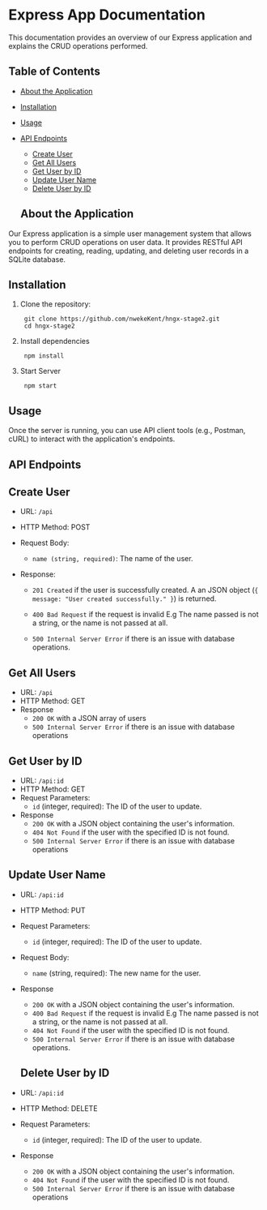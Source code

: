 # Express App Documentation

This documentation provides an overview of our Express application and explains the CRUD operations performed.

## Table of Contents

- [About the Application](#about-the-application)
- [Installation](#installation)
- [Usage](#usage)
- [API Endpoints](#api-endpoints)

  - [Create User](#create-user)
  - [Get All Users](#get-all-users)
  - [Get User by ID](#get-user-by-id)
  - [Update User Name](#update-user-name)
  - [Delete User by ID](#delete-user-by-id)

  ## About the Application

Our Express application is a simple user management system that allows you to perform CRUD operations on user data. It provides RESTful API endpoints for creating, reading, updating, and deleting user records in a SQLite database.

## Installation

1. Clone the repository:

   ```shell
    git clone https://github.com/nwekeKent/hngx-stage2.git
    cd hngx-stage2
   ```

2. Install dependencies

   ```shell
    npm install
   ```

3. Start Server

   ```shell
    npm start
   ```

## Usage

Once the server is running, you can use API client tools (e.g., Postman, cURL) to interact with the application's endpoints.

## API Endpoints

## Create User

- URL: `/api`
- HTTP Method: POST
- Request Body:

  - `name (string, required)`: The name of the user.

- Response:

  - `201 Created` if the user is successfully created. A an JSON object (`{ message: "User created successfully." }`) is returned.

  - `400 Bad Request` if the request is invalid E.g The name passed is not a string, or the name is not passed at all.

  - `500 Internal Server Error` if there is an issue with database operations.

## Get All Users

- URL: `/api `
- HTTP Method: GET
- Response
  - `200 OK` with a JSON array of users
  - `500 Internal Server Error` if there is an issue with database operations

## Get User by ID

- URL: `/api:id`
- HTTP Method: GET
- Request Parameters:
  - `id` (integer, required): The ID of the user to update.
- Response
  - `200 OK` with a JSON object containing the user's information.
  - `404 Not Found` if the user with the specified ID is not found.
  - `500 Internal Server Error` if there is an issue with database operations

## Update User Name

- URL: `/api:id`
- HTTP Method: PUT
- Request Parameters:
  - `id` (integer, required): The ID of the user to update.
- Request Body:
  - `name` (string, required): The new name for the user.
- Response

  - `200 OK` with a JSON object containing the user's information.
  - `400 Bad Request` if the request is invalid E.g The name passed is not a string, or the name is not passed at all.
  - `404 Not Found` if the user with the specified ID is not found.
  - `500 Internal Server Error` if there is an issue with database operations.

  ## Delete User by ID

- URL: `/api:id`
- HTTP Method: DELETE
- Request Parameters:
  - `id` (integer, required): The ID of the user to update.
- Response
  - `200 OK` with a JSON object containing the user's information.
  - `404 Not Found` if the user with the specified ID is not found.
  - `500 Internal Server Error` if there is an issue with database operations
